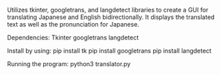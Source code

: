 Utilizes tkinter, googletrans, and langdetect libraries to create a GUI for translating Japanese and English bidirectionally. It displays the translated text as well as the pronunciation for Japanese. 

Dependencies:
Tkinter
googletrans
langdetect

Install by using:
pip install tk
pip install googletrans
pip install langdetect

Running the program:
python3 translator.py